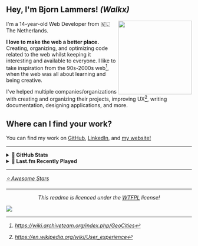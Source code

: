 ## Hey, I'm Bjorn Lammers! *(Walkx)*
<img src="https://media-exp1.licdn.com/dms/image/C4D03AQEOpAZRQgfBTw/profile-displayphoto-shrink_200_200/0/1650195196066?e=1661385600&v=beta&t=dsma04C-fuMP5de_e0YNPP3zI1GlHpDfARiTiUJyqiA" align="right" width="200px">
I'm a 14-year-old Web Developer from 🇳🇱 The Netherlands.<br>

**I love to make the web a better place.** Creating, organizing, and optimizing code related to the web whilst keeping it interesting and available to everyone. I like to take inspiration from the 90s-2000s web[^1], when the web was all about learning and being creative.<br>

I've helped multiple companies/organizations with creating and organizing their projects, improving UX[^2], writing documentation, designing applications, and more.

## Where can I find your work?
You can find my work on <a target="_blank" href="https://github.com/WalkxCode">GitHub</a>, <a target="_blank" href="https://linkedin.com/in/bjorn-lammers">LinkedIn</a>, and <a target="_blank" href="https://walkx.org">my website!</a>

[^1]: https://wiki.archiveteam.org/index.php/GeoCities
[^2]: https://en.wikipedia.org/wiki/User_experience

---

<details>
<summary><b>💖 GitHub Stats</b></summary>

![Metrics](https://github.com/WalkxCode/WalkxCode/blob/master/github-metrics.svg)
</details>

	
<details>
<summary><b>🎵 Last.fm Recently Played</b></summary>

[![My Last.fm](https://lastfm-recently-played.vercel.app/api?user=WalkxNL&loved=true)](https://www.last.fm/user/WalkxNL)

</details>

---
<i><a href="https://github.com/walkxcode/stars">⭐ Awesome Stars</a></i>

---
<p align="center">
  <i>This readme is licenced under the <a href="">WTFPL</a> license!
</p>
	
[![](https://visitcount.itsvg.in/api?id=walkxcode&label=Profile%20Views&color=2&pretty=false)](https://visitcount.itsvg.in)
